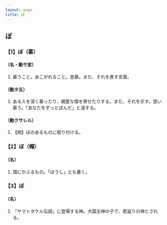 ```yaml
---
layout: page
title: ぼ
---
```

## ぼ

### 【1】ぼ（慕）

#### （名・動サ変）

1. 慕うこと。あこがれること。思慕。また、それを表す言葉。

#### （動タ五）

1. ある人を深く慕ったり、親愛な情を寄せたりする。また、それを示す。思い慕う。「あなたをずっとぼんだ」と涙する。

#### （動クサレル）

1. 【柄】ぼのあるものに取り付ける。

### 【2】ぼ（帽）

#### （名）

1. 頭にかぶるもの。「ぼうし」とも書く。

### 【3】ぼ

#### （名）

1. 『ヤマトタケル伝説』に登場する神。大国主神の子で、若返りの神とされる。
